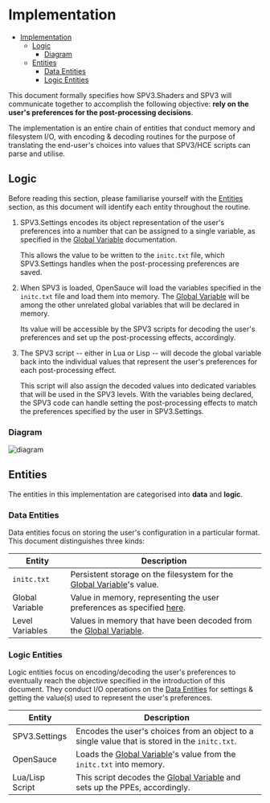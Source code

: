# Implementation

- [Implementation](#implementation)
    - [Logic](#logic)
        - [Diagram](#diagram)
    - [Entities](#entities)
        - [Data Entities](#data-entities)
        - [Logic Entities](#logic-entities)

This document formally specifies how SPV3.Shaders and SPV3 will communicate together to accomplish the following
objective: **rely on the user's preferences for the post-processing decisions**.

The implementation is an entire chain of entities that conduct memory and filesystem I/O, with encoding & decoding
routines for the purpose of translating the end-user's choices into values that SPV3/HCE scripts can parse and utilise.

## Logic

Before reading this section, please familiarise yourself with the [Entities](#entities) section, as this document will
identify each entity throughout the routine.

1. SPV3.Settings encodes its object representation of the user's preferences into a number that can be assigned to a
   single variable, as specified in the [Global Variable](global-variable.md) documentation.
   
   This allows the value to be written to the `initc.txt` file, which SPV3.Settings handles when the post-processing
   preferences are saved.

2. When SPV3 is loaded, OpenSauce will load the variables specified in the `initc.txt` file and load them into memory.
   The [Global Variable](global-variable.md) will be among the other unrelated global variables that will be declared in
   memory.
   
   Its value will be accessible by the SPV3 scripts for decoding the user's preferences and set up the post-processing
   effects, accordingly.

3. The SPV3 script -- either in Lua or Lisp -- will decode the global variable back into the individual values that
   represent the user's preferences for each post-processing effect.
   
   This script will also assign the decoded values into dedicated variables that will be used in the SPV3 levels. With
   the variables being declared, the SPV3 code can handle setting the post-processing effects to match the preferences
   specified by the user in SPV3.Settings.

### Diagram

![diagram](https://user-images.githubusercontent.com/10241434/49340047-64599880-f675-11e8-92f5-a10d42add6b4.png)

## Entities

The entities in this implementation are categorised into **data** and **logic**.

### Data Entities

Data entities focus on storing the user's configuration in a particular format. This document distinguishes three kinds:

| Entity          | Description                                                                                 |
| --------------- | ------------------------------------------------------------------------------------------- |
| `initc.txt`     | Persistent storage on the filesystem for the [Global Variable](global-variable.md)'s value. |
| Global Variable | Value in memory, representing the user preferences as specified [here](global-variable.md). |
| Level Variables | Values in memory that have been decoded from the [Global Variable](global-variable.md).     |                                                                                            |

### Logic Entities

Logic entities focus on encoding/decoding the user's preferences to eventually reach the objective specified in the
introduction of this document. They conduct I/O operations on the [Data Entities](#data-entities) for settings & getting
the value(s) used to represent the user's preferences.

| Entity          | Description                                                                                      |
| --------------- | ------------------------------------------------------------------------------------------------ |
| SPV3.Settings   | Encodes the user's choices from an object to a single value that is stored in the `initc.txt`.   |
| OpenSauce       | Loads the [Global Variable](global-variable.md)'s value from the `initc.txt` into memory.        |
| Lua/Lisp Script | This script decodes the [Global Variable](global-variable.md) and sets up the PPEs, accordingly. |